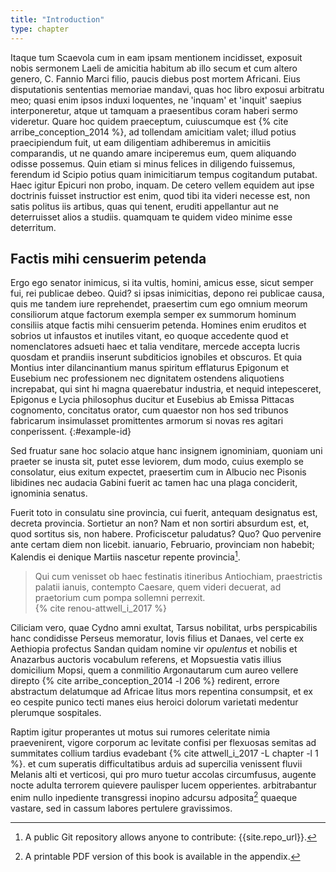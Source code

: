 ```yaml
---
title: "Introduction"
type: chapter
---
```

Itaque tum Scaevola cum in eam ipsam mentionem incidisset, exposuit nobis sermonem Laeli de amicitia habitum ab illo secum et cum altero genero, C. Fannio Marci filio, paucis diebus post mortem Africani. Eius disputationis sententias memoriae mandavi, quas hoc libro exposui arbitratu meo; quasi enim ipsos induxi loquentes, ne 'inquam' et 'inquit' saepius interponeretur, atque ut tamquam a praesentibus coram haberi sermo videretur.
Quare hoc quidem praeceptum, cuiuscumque est {% cite arribe_conception_2014 %}, ad tollendam amicitiam valet; illud potius praecipiendum fuit, ut eam diligentiam adhiberemus in amicitiis comparandis, ut ne quando amare inciperemus eum, quem aliquando odisse possemus. Quin etiam si minus felices in diligendo fuissemus, ferendum id Scipio potius quam inimicitiarum tempus cogitandum putabat.  
Haec igitur Epicuri non probo, inquam. De cetero vellem equidem aut ipse doctrinis fuisset instructior est enim, quod tibi ita videri necesse est, non satis politus iis artibus, quas qui tenent, eruditi appellantur aut ne deterruisset alios a studiis. quamquam te quidem video minime esse deterritum.

## Factis mihi censuerim petenda
Ergo ego senator inimicus, si ita vultis, homini, amicus esse, sicut semper fui, rei publicae debeo. Quid? si ipsas inimicitias, depono rei publicae causa, quis me tandem iure reprehendet, praesertim cum ego omnium meorum consiliorum atque factorum exempla semper ex summorum hominum consiliis atque factis mihi censuerim petenda.
Homines enim eruditos et sobrios ut infaustos et inutiles vitant, eo quoque accedente quod et nomenclatores adsueti haec et talia venditare, mercede accepta lucris quosdam et prandiis inserunt subditicios ignobiles et obscuros.
Et quia Montius inter dilancinantium manus spiritum efflaturus Epigonum et Eusebium nec professionem nec dignitatem ostendens aliquotiens increpabat, qui sint hi magna quaerebatur industria, et nequid intepesceret, Epigonus e Lycia philosophus ducitur et Eusebius ab Emissa Pittacas cognomento, concitatus orator, cum quaestor non hos sed tribunos fabricarum insimulasset promittentes armorum si novas res agitari conperissent.
{:#example-id}

Sed fruatur sane hoc solacio atque hanc insignem ignominiam, quoniam uni praeter se inusta sit, putet esse leviorem, dum modo, cuius exemplo se consolatur, eius exitum expectet, praesertim cum in Albucio nec Pisonis libidines nec audacia Gabini fuerit ac tamen hac una plaga conciderit, ignominia senatus.

Fuerit toto in consulatu sine provincia, cui fuerit, antequam designatus est, decreta provincia. Sortietur an non? Nam et non sortiri absurdum est, et, quod sortitus sis, non habere. Proficiscetur paludatus? Quo? Quo pervenire ante certam diem non licebit. ianuario, Februario, provinciam non habebit; Kalendis ei denique Martiis nascetur repente provincia[^book-repo].

>Qui cum venisset ob haec festinatis itineribus Antiochiam, praestrictis palatii ianuis, contempto Caesare, quem videri decuerat, ad praetorium cum pompa sollemni perrexit.  
{% cite renou-attwell_i_2017 %}

Ciliciam vero, quae Cydno amni exultat, Tarsus nobilitat, urbs perspicabilis hanc condidisse Perseus memoratur, Iovis filius et Danaes, vel certe ex Aethiopia profectus Sandan quidam nomine vir _opulentus_ et nobilis et Anazarbus auctoris vocabulum referens, et Mopsuestia vatis illius domicilium Mopsi, quem a conmilitio Argonautarum cum aureo vellere direpto {% cite arribe_conception_2014 -l 206 %} redirent, errore abstractum delatumque ad Africae litus mors repentina consumpsit, et ex eo cespite punico tecti manes eius heroici dolorum varietati medentur plerumque sospitales.

Raptim igitur properantes ut motus sui rumores celeritate nimia praevenirent, vigore corporum ac levitate confisi per flexuosas semitas ad summitates collium tardius evadebant {% cite attwell_i_2017 -L chapter -l 1 %}. et cum superatis difficultatibus arduis ad supercilia venissent fluvii Melanis alti et verticosi, qui pro muro tuetur accolas circumfusus, augente nocte adulta terrorem quievere paulisper lucem opperientes. arbitrabantur enim nullo inpediente transgressi inopino adcursu adposita[^printed-version] quaeque vastare, sed in cassum labores pertulere gravissimos.


[^book-repo]: A public Git repository allows anyone to contribute: {{site.repo_url}}.
[^printed-version]: A printable PDF version of this book is available in the appendix.
